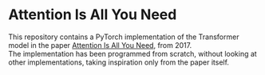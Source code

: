 # Attention Is All You Need
This repository contains a PyTorch implementation of the Transformer model in the paper [Attention Is All You Need](https://arxiv.org/pdf/1706.03762), from 2017.  
The implementation has been programmed from scratch, without looking at other implementations, taking inspiration only from the paper itself.  
